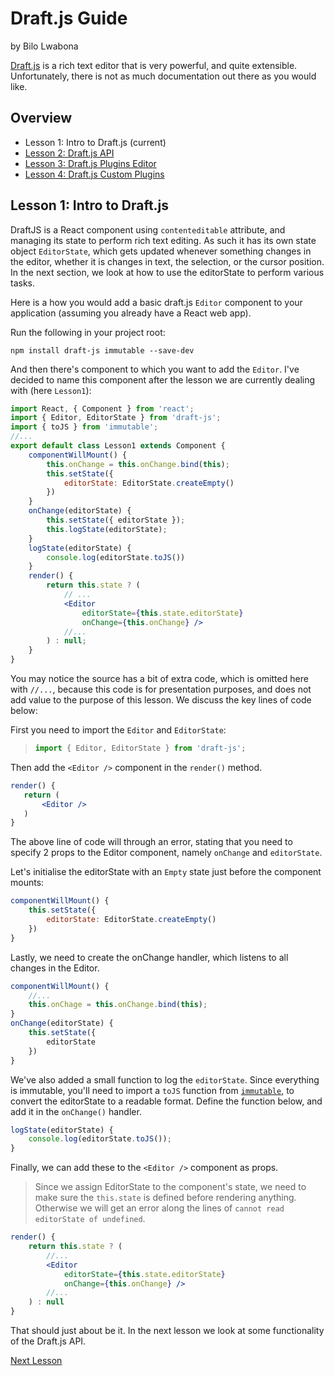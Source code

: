 # Draft.js Guide
by Bilo Lwabona

[Draft.js](https://draftjs.org/) is a rich text editor that is very powerful, and quite extensible. Unfortunately, there is not as much documentation out there as you would like.

## Overview

- Lesson 1: Intro to Draft.js (current)
- [Lesson 2: Draft.js API](https://github.com/bilo-io/draft-js-guide/tree/master/src/app/pages/lesson2)
- [Lesson 3: Draft.js Plugins Editor](https://github.com/bilo-io/draft-js-guide/tree/master/src/app/pages/lesson3)
- [Lesson 4: Draft.js Custom Plugins](https://github.com/bilo-io/draft-js-guide/tree/master/src/app/pages/lesson4)

## Lesson 1: Intro to Draft.js

DraftJS is a React component using `contenteditable` attribute, and managing its state to perform rich text editing. As such it has its own state object `EditorState`, which gets updated whenever something changes in the editor, whether it is changes in text, the selection, or the cursor position. In the next section, we look at how to use the editorState to perform various tasks.

Here is a how you would add a basic draft.js `Editor` component to your application (assuming you already have a React web app).

Run the following in your project root:
```
npm install draft-js immutable --save-dev
```

And then there's component to which you want to add the `Editor`. I've decided to name this component after the lesson we are currently dealing with (here `Lesson1`):

```jsx
import React, { Component } from 'react';
import { Editor, EditorState } from 'draft-js';
import { toJS } from 'immutable';
//...
export default class Lesson1 extends Component {
    componentWillMount() {
        this.onChange = this.onChange.bind(this);
        this.setState({
            editorState: EditorState.createEmpty()
        })
    }
    onChange(editorState) {
        this.setState({ editorState });
        this.logState(editorState);
    }
    logState(editorState) {
        console.log(editorState.toJS())
    }
    render() {
        return this.state ? (
            // ...
            <Editor
                editorState={this.state.editorState}
                onChange={this.onChange} />
            //...
        ) : null;
    }
}
```

You may notice the source has a bit of extra code, which is omitted here with `//...`, because this code is for presentation purposes, and does not add value to the purpose of this lesson. We discuss the key lines of code below:

First you need to import the `Editor` and `EditorState`:
>
>```jsx
>import { Editor, EditorState } from 'draft-js';
>```

Then add the `<Editor />` component in the `render()` method.

```jsx
render() {
   return (
       <Editor />
   )
}
```

The above line of code will through an error, stating that you need to specify 2 props to the Editor component, namely `onChange` and `editorState`.

Let's initialise the editorState with an `Empty` state just before the component mounts:

```jsx
componentWillMount() {
    this.setState({
        editorState: EditorState.createEmpty()
    })
}
```

Lastly, we need to create the onChange handler, which listens to all changes in the Editor.

```jsx
componentWillMount() {
    //...
    this.onChage = this.onChange.bind(this);
}
onChange(editorState) {
    this.setState({
        editorState
    })
}
```

We've also added a small function to log the `editorState`. Since everything is immutable, you'll need to import a `toJS` function from [`immutable`](https://www.npmjs.com/package/immutable), to convert the editorState to a readable format.
Define the function below, and add it in the `onChange()` handler.

```jsx
logState(editorState) {
    console.log(editorState.toJS());
}
```

Finally, we can add these to the `<Editor />` component as props.
>Since we assign EditorState to the component's state, we need to make sure the `this.state` is defined before rendering anything. Otherwise we will get an error along the lines of `cannot read editorState of undefined`.

```jsx
render() {
    return this.state ? (
        //...
        <Editor
            editorState={this.state.editorState}
            onChange={this.onChange} /> 
        //...
    ) : null
}
```

That should just about be it. In the next lesson we look at some functionality of the Draft.js API.

[Next Lesson](https://github.com/bilo-io/draft-js-guide/tree/master/src/app/pages/lesson2)